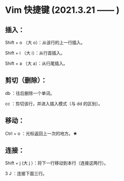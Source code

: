 # Vim 快捷键 (2021.3.21 —— )

## 插入：

Shift + o （大 o）：从该行的上一行插入。

Shift + i （大 i）：从行首插入。

Shift + a （大 a）：从行尾插入。

## 剪切（删除）：

db ：往后删除一个单词。

cc ：剪切该行，并进入插入模式（与 dd 的区别）。

## 移动：

Ctrl + o ：光标返回上一次的地方。★

## 连接：

Shift + j (大 j ）：将下一行移动到本行（连接这两行）。

3 J ：连接下面三行。